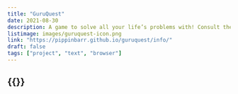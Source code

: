 ```yaml
---
title: "GuruQuest"
date: 2021-08-30
description: A game to solve all your life’s problems with! Consult the guru on any matter your heart desires and let him bestow wisdom upon you! Relive the Golden Age of text adventures! Beat the guru at his own game! So to speak!
listimage: images/guruquest-icon.png
link: "https://pippinbarr.github.io/guruquest/info/"
draft: false
tags: ["project", "text", "browser"]
---
```


## {{<param title >}}
